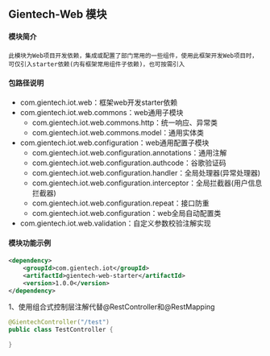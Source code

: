 ## Gientech-Web 模块

#### 模块简介

```
此模块为Web项目开发依赖，集成或配置了部门常用的一些组件，使用此框架开发Web项目时，可仅引入starter依赖(内有框架常用组件子依赖)，也可按需引入
```

#### 包路径说明

- com.gientech.iot.web：框架web开发starter依赖
- com.gientech.iot.web.commons：web通用子模块
  - com.gientech.iot.web.commons.http：统一响应、异常类
  - com.gientech.iot.web.commons.model：通用实体类
- com.gientech.iot.web.configuration：web通用配置子模块
  - com.gientech.iot.web.configuration.annotations：通用注解
  - com.gientech.iot.web.configuration.authcode：谷歌验证码
  - com.gientech.iot.web.configuration.handler：全局处理器(异常处理器)
  - com.gientech.iot.web.configuration.interceptor：全局拦截器(用户信息拦截器)
  - com.gientech.iot.web.configuration.repeat：接口防重
  - com.gientech.iot.web.configuration：web全局自动配置类
- com.gientech.iot.web.validation：自定义参数校验注解实现

#### 模块功能示例

```xml
<dependency>
    <groupId>com.gientech.iot</groupId>
    <artifactId>gientech-web-starter</artifactId>
    <version>1.0.0</version>
</dependency>
```

1、使用组合式控制层注解代替@RestController和@RestMapping

```java
@GientechController("/test")
public class TestController {
    
}
```